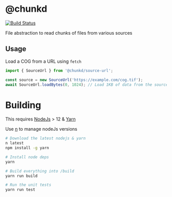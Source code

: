# @chunkd

[![Build Status](https://github.com/blacha/chunkd/workflows/Main/badge.svg)](https://github.com/blacha/chunkd/actions)


File abstraction to read chunks of files from various sources

## Usage

Load a COG from a URL using `fetch`

```typescript
import { SourceUrl } from '@chunkd/source-url';

const source = new SourceUrl('https://example.com/cog.tif');
await SourceUrl.loadBytes(0, 1024); // Load 1KB of data from the source file starting at byte 0
```


# Building

This requires [NodeJs](https://nodejs.org/en/) > 12 & [Yarn](https://yarnpkg.com/en/)

Use [n](https://github.com/tj/n) to manage nodeJs versions

```bash
# Download the latest nodejs & yarn
n latest
npm install -g yarn

# Install node deps
yarn

# Build everything into /build
yarn run build

# Run the unit tests
yarn run test
```
